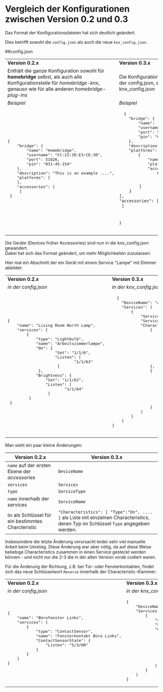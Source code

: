 # Vergleich der Konfigurationen zwischen Version 0.2 und 0.3

Das Format der Konfigurationsdateien hat sich deutlich geändert.

Dies betrifft sowohl die `config.json` als auch die neue `knx_config.json`.  


##config.json  

<table>
<tr> <td> <b>Version 0.2.x</b>  </td><td>  <b>Version 0.3.x</b> </td></tr>
<tr><td>
 Enthält die ganze Konfiguration sowohl für <b>homebridge</b> selbst, als auch alle Konfigurationsteile für <i>homebridge-knx</i>, genauso wie für alle anderen <i>homebridge-plug-ins</i>  
 </td><td>  Die Konfiguration von `homebridge-knx` ist nicht mehr Teil der config.json, sondern in einer eigenen Datei knx_config.json
 </td></tr>
<tr> <td> <i>Beispiel</i>  </td><td>  <i>Beispiel</i>  </td></tr>
<tr><td>
<pre>
{ 
	"bridge": { 
		"name": "Homebridge", 
		"username": "CC:22:3D:E3:CE:30", 
		"port": 51826, 
		"pin": "031-45-154"
	},
	"description": "This is an example ....",
	"platforms": [
	],
	"accessories": [
	 ]
 }
 </pre>
 </td><td> 
 <pre>
  { 
	"bridge": { 
		"name": "Homebridge", 
		"username": "CC:22:3D:E3:CE:30", 
		"port": 51826, 
		"pin": "031-45-154"
	},
	"description": "This is an example ...",
	"platforms": [ 
		{
			"name":"KNX",
			"platform":"KNX",
			"accessories": [
				HIER SIND DIE GERÄTE DEFINIERT, SIEHE UNTEN
			
			]
		}
	],
	"accessories": [
	 ]
 } 
 </pre>
 </td></tr>
</table>  

Die Geräte (Devices früher Accessories) sind nun in die knx_config.json gewandert.  
Dabei hat sich das Format geändert, um mehr Möglichkeiten zuzulassen:  

Hier mal ein Abschnitt der ein Gerät mit einem Service "Lampe" mit Dimmer abbildet:
<table>
<tr> <td> <b>Version 0.2.x</b>  </td><td>  <b>Version 0.3.x</b> </td></tr>
<tr> <td> <i>in der config.json</i>  </td><td>  <i>in der knx_config.json</i> </td></tr>
<tr><td>
<pre>
{ 
	"name": "Living Room North Lamp", 
	"services": [ 
		{ 
			"type": "Lightbulb", 
			"name": "Arbeitszimmerlampe", 
			"On": { 
					"Set": "1/1/6", 
					"Listen": [ 
							"1/1/63"
					 ]
			 }, 
			"Brightness": { 
				"Set": "1/1/62", 
				"Listen": [ 
						"1/1/64"
				 ]
		 }
 }
 </pre>
 </td><td> 
 <pre>
  {
    "DeviceName": "Arbeitszimmerlampe",
    "Services": [
        {
            "ServiceType": "Lightbulb",
            "ServiceName": "Bürolampe",
            "Characteristics": [
                {
                    "Type": "On",
                    "Set": [
                        "1/1/6"
                    ],
                    "Listen": [
                        "1/1/63"
                    ]
                },
                {
                	"Type":"Brightness",
                	"Set": [
                		"1/1/62"
                	],
                	"Listen": [
                		"1/1/64"
                	]
                }
            ]
        }
    ]
}
 </pre>
 </td></tr>
</table>  

Man sieht ein paar kleine Änderungen:

| Version 0.2.x | Version 0.3.x |
| ----------------   | -----------------  |
|  `name` auf der ersten Ebene der *accessories*  |  `DeviceName` |
|  `services` |  `Services` |
|  `type` |  `ServiceType` |
|   `name` innerhalb der services | `ServiceName` |
|  `On` als Schlüssel für ein bestimmtes Charcteristic | `"Characteristics": [ "Type":"On", .... ]` als Liste mit einzelnen Characteristics, deren Typ im Schlüssel `Type` angegeben werden. |

Insbesondere die letzte Änderung verursacht leider sehr viel manuelle Arbeit beim Umstieg. Diese Änderung war aber nötig, da auf diese Weise beliebige Characteristics zusammen in einen Service gesteckt werden können - und nicht nur die 2-3 die in der alten Version vorab codiert waren. 

Für die Änderung der Richtung, z.B. bei Tür- oder Fensterkontakten, findet sich das neue Schlüsselwort `Reverse` innerhalb der Characteristic-Klammer:

<table>
<tr> <td> <b>Version 0.2.x</b>  </td><td>  <b>Version 0.3.x</b> </td></tr>
<tr> <td> <i>in der config.json</i>  </td><td>  <i>in der knx_config.json</i> </td></tr>
<tr><td>
<pre>
{
	"name": "Bürofenster Links",
	"services": [
		{
			"type": "ContactSensor",
			"name": "Fensterkontakt Büro Links",
			"ContactSensorState": {
				"Listen": "5/3/6R"
			}
		}
	]
}
 </pre>
 </td><td> 
 <pre>
{
	"DeviceName": "Bürofenster Links",
	"Services": [
		{
			"ServiceType": "ContactSensor",
			"ServiceName": "Fensterkontakt Büro Links",
			"Characteristics": [
				{
					"Type":"ContactSensorState",
					"Listen": [
						"5/3/6"
					],
					"Reverse":true
				}
			]
		}
	]
}
</pre>
 </td></tr>
</table>  
